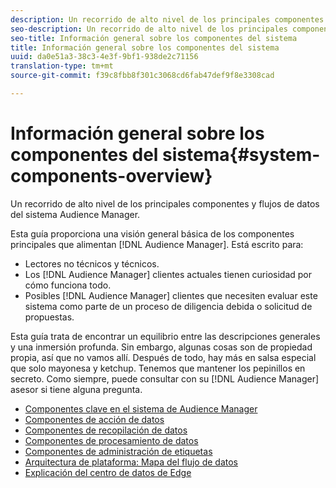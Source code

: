 ```yaml
---
description: Un recorrido de alto nivel de los principales componentes y flujos de datos del sistema Audience Manager.
seo-description: Un recorrido de alto nivel de los principales componentes y flujos de datos del sistema Audience Manager.
seo-title: Información general sobre los componentes del sistema
title: Información general sobre los componentes del sistema
uuid: da0e51a3-38c3-4e3f-9bf1-938de2c71156
translation-type: tm+mt
source-git-commit: f39c8fbb8f301c3068cd6fab47def9f8e3308cad

---
```



# Información general sobre los componentes del sistema{#system-components-overview}

Un recorrido de alto nivel de los principales componentes y flujos de datos del sistema Audience Manager.

<!-- 

c_compintro.xml

 -->

Esta guía proporciona una visión general básica de los componentes principales que alimentan [!DNL Audience Manager]. Está escrito para:

* Lectores no técnicos y técnicos.
* Los [!DNL Audience Manager] clientes actuales tienen curiosidad por cómo funciona todo.
* Posibles [!DNL Audience Manager] clientes que necesiten evaluar este sistema como parte de un proceso de diligencia debida o solicitud de propuestas.

Esta guía trata de encontrar un equilibrio entre las descripciones generales y una inmersión profunda. Sin embargo, algunas cosas son de propiedad propia, así que no vamos allí. Después de todo, hay más en salsa especial que solo mayonesa y ketchup. Tenemos que mantener los pepinillos en secreto. Como siempre, puede consultar con su [!DNL Audience Manager] asesor si tiene alguna pregunta.

* [Componentes clave en el sistema de Audience Manager](/help/using/reference/system-components/components-stack.md)
* [Componentes de acción de datos](/help/using/reference/system-components/components-data-action.md)
* [Componentes de recopilación de datos](/help/using/reference/system-components/components-data-collection.md)
* [Componentes de procesamiento de datos](/help/using/reference/system-components/components-data-processing.md)
* [Componentes de administración de etiquetas](/help/using/reference/system-components/components-tag-management.md)
* [Arquitectura de plataforma: Mapa del flujo de datos](/help/using/reference/system-components/components-platform-architecture.md)
* [Explicación del centro de datos de Edge](/help/using/reference/system-components/components-edge.md)

